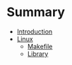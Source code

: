 # Summary

* [Introduction](README.md)
* [Linux](linux.md)
   * [Makefile](makefile.md)
   * [Library](library.md)

